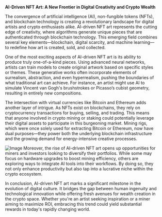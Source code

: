 **AI-Driven NFT Art: A New Frontier in Digital Creativity and Crypto Wealth**

The convergence of artificial intelligence (AI), non-fungible tokens (NFTs), and blockchain technology is creating a revolutionary landscape for digital artists and crypto enthusiasts alike. AI-driven NFT art represents the cutting edge of creativity, where algorithms generate unique pieces that are authenticated through blockchain technology. This emerging field combines several key elements—blockchain, digital scarcity, and machine learning—to redefine how art is created, sold, and collected.

One of the most exciting aspects of AI-driven NFT art is its ability to produce truly one-of-a-kind pieces. Using advanced neural networks, artists can train models to create original artwork based on specific styles or themes. These generative works often incorporate elements of surrealism, abstraction, and even hyperrealism, pushing the boundaries of what traditional art can achieve. For instance, an artist might use AI to simulate Vincent van Gogh's brushstrokes or Picasso’s cubist geometry, resulting in entirely new compositions.

The intersection with virtual currencies like Bitcoin and Ethereum adds another layer of intrigue. As NFTs exist on blockchains, they rely on cryptocurrency transactions for buying, selling, and trading. This means that anyone involved in crypto mining or staking could potentially leverage their digital assets to participate in this burgeoning market. Mining rigs, which were once solely used for extracting Bitcoin or Ethereum, now have dual purposes—they power both the underlying blockchain infrastructure and the growing demand for energy-intensive creative processes.


![Image](https://github.com/user-attachments/assets/b8266eee-691e-4ee1-99ef-bfa10d234fd4)
Moreover, the rise of AI-driven NFT art opens up opportunities for miners and investors looking to diversify their portfolios. While some may focus on hardware upgrades to boost mining efficiency, others are exploring ways to integrate AI tools into their workflows. By doing so, they not only enhance productivity but also tap into a lucrative niche within the crypto ecosystem.

In conclusion, AI-driven NFT art marks a significant milestone in the evolution of digital culture. It bridges the gap between human ingenuity and technological innovation while offering fresh avenues for wealth creation in the crypto space. Whether you're an artist seeking inspiration or a miner aiming to maximize ROI, embracing this trend could yield substantial rewards in today's rapidly changing world.